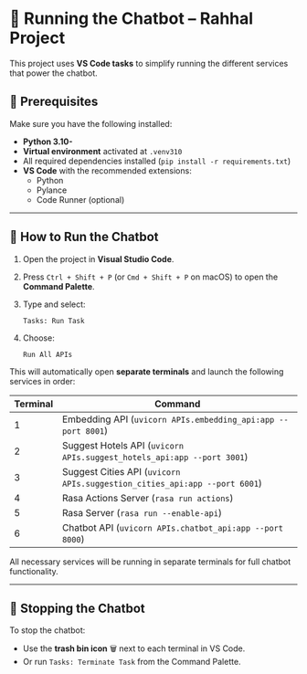# 🧠 Running the Chatbot – Rahhal Project

This project uses **VS Code tasks** to simplify running the different services that power the chatbot.

## 🧰 Prerequisites

Make sure you have the following installed:

- **Python 3.10-**
- **Virtual environment** activated at `.venv310`
- All required dependencies installed (`pip install -r requirements.txt`)
- **VS Code** with the recommended extensions:
  - Python
  - Pylance
  - Code Runner (optional)

---

## 🚀 How to Run the Chatbot

1. Open the project in **Visual Studio Code**.

2. Press `Ctrl + Shift + P` (or `Cmd + Shift + P` on macOS) to open the **Command Palette**.

3. Type and select:  
   ```
   Tasks: Run Task
   ```

4. Choose:  
   ```
   Run All APIs
   ```

This will automatically open **separate terminals** and launch the following services in order:

| Terminal | Command |
|----------|---------|
| 1 | Embedding API (`uvicorn APIs.embedding_api:app --port 8001`) |
| 2 | Suggest Hotels API (`uvicorn APIs.suggest_hotels_api:app --port 3001`) |
| 3 | Suggest Cities API (`uvicorn APIs.suggestion_cities_api:app --port 6001`) |
| 4 | Rasa Actions Server (`rasa run actions`) |
| 5 | Rasa Server (`rasa run --enable-api`) |
| 6 | Chatbot API (`uvicorn APIs.chatbot_api:app --port 8000`) |

All necessary services will be running in separate terminals for full chatbot functionality.

---

## 🛑 Stopping the Chatbot

To stop the chatbot:

- Use the **trash bin icon** 🗑️ next to each terminal in VS Code.
- Or run `Tasks: Terminate Task` from the Command Palette.
